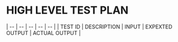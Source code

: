 # HIGH LEVEL TEST PLAN

| -- | -- | -- | -- | -- |
| TEST ID | DESCRIPTION | INPUT | EXPEXTED OUTPUT | ACTUAL OUTPUT |


